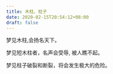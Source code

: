 ```yaml
---
title: 木柱、柱子
date: 2020-02-15T20:54:12+08:00
draft: false
---
```


梦见木柱,会扬名天下。<br>


梦见短木柱者，名声会受辱, 被人瞧不起。<br>


梦见柱子破裂和断裂，将会发生极大的危险。<br>
